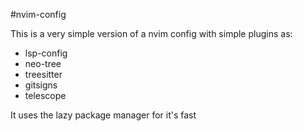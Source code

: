 #nvim-config

This is a very simple version of a nvim config with simple plugins as:
- lsp-config
- neo-tree
- treesitter
- gitsigns
- telescope

It uses the lazy package manager for it's fast
